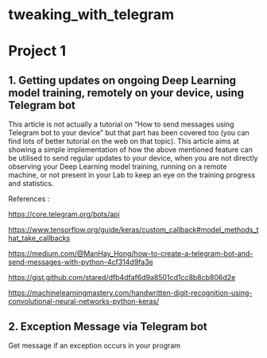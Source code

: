 # tweaking_with_telegram

# Project 1
## 1. Getting updates on ongoing Deep Learning model training, remotely on your device, using Telegram bot

This article is not actually a tutorial on “How to send messages using Telegram bot to your device” 
but that part has been covered too (you can find lots of better tutorial on the web on that topic). 
This article aims at showing a simple implementation of how the above mentioned feature can be utilised 
to send regular updates to your device, when you are not directly observing your Deep Learning model training, 
running on a remote machine, or not present in your Lab to keep an eye on the training progress and statistics.

References :

https://core.telegram.org/bots/api

https://www.tensorflow.org/guide/keras/custom_callback#model_methods_that_take_callbacks

https://medium.com/@ManHay_Hong/how-to-create-a-telegram-bot-and-send-messages-with-python-4cf314d9fa3e

https://gist.github.com/stared/dfb4dfaf6d9a8501cd1cc8b8cb806d2e

https://machinelearningmastery.com/handwritten-digit-recognition-using-convolutional-neural-networks-python-keras/

## 2. Exception Message via Telegram bot

Get message if an exception occurs in your program
